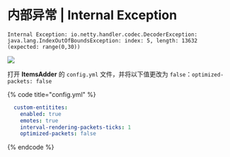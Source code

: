 # 内部异常 | Internal Exception

`Internal Exception: io.netty.handler.codec.DecoderException: java.lang.IndexOutOfBoundsException: index: 5, length: 13632 (expected: range(0,30))`

![](<../../.gitbook/assets/image (48).png>)

打开 **ItemsAdder** 的 `config.yml` 文件，并将以下值更改为 `false`：`optimized-packets: false`

{% code title="config.yml" %}
```yaml
  custom-entitites:
    enabled: true
    emotes: true
    interval-rendering-packets-ticks: 1
    optimized-packets: false
```
{% endcode %}
